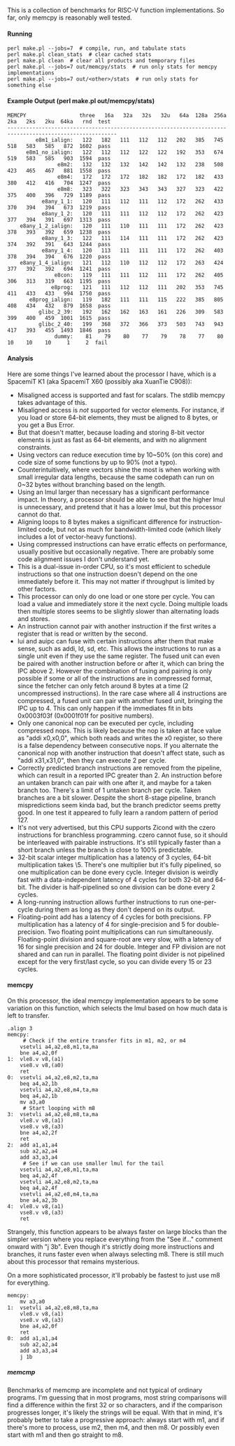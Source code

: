 This is a collection of benchmarks for RISC-V function implementations.  So far, only memcpy is reasonably well tested.

#### Running

```
perl make.pl --jobs=7  # compile, run, and tabulate stats
perl make.pl clean_stats  # clear cached stats
perl make.pl clean  # clear all products and temporary files
perl make.pl --jobs=7 out/memcpy/stats  # run only stats for memcpy implementations
perl make.pl --jobs=7 out/<other>/stats  # run only stats for something else
```

#### Example Output (perl make.pl out/memcpy/stats)

```
MEMCPY                 three   16a   32a   32s   32u   64a  128a  256a   2ka   2ks   2ku  64ka   rnd  test
---------------------------------------------------------------------------------------------------------
         e8m1_ialign:   122   182   111   112   112   202   385   745   518   583   585   872  1602  pass
      e8m1_no_ialign:   122   112   112   122   122   192   353   674   519   583   585   903  1594  pass
                e8m2:   132   132   132   142   142   132   238   508   423   465   467   881  1558  pass
                e8m4:   172   172   172   182   182   172   182   433   380   412   416   704  1247  pass
                e8m8:   323   322   323   343   343   327   323   422   375   400   396   729  1189  pass
           e8any_1_1:   120   111   112   111   112   172   262   433   370   394   394   673  1219  pass
           e8any_1_2:   120   111   111   112   112   172   262   423   377   394   391   697  1313  pass
    e8any_1_2_ialign:   120   111   110   111   111   172   262   423   378   393   392   659  1238  pass
           e8any_1_3:   122   111   114   111   111   172   262   423   374   392   391   643  1244  pass
           e8any_1_4:   120   113   111   111   111   172   262   403   378   394   394   676  1220  pass
    e8any_1_4_ialign:   121   112   110   112   112   172   263   424   377   392   392   694  1241  pass
               e8con:   119   111   111   112   111   172   262   405   306   313   319   663  1195  pass
              e8prog:   121   111   112   112   111   202   353   745   411   433   433   994  1750  pass
       e8prog_ialign:   119   182   111   111   115   222   385   805   408   434   432   879  1658  pass
          glibc_2_39:   192   162   162   163   161   226   309   583   399   400   459  1001  1615  pass
          glibc_2_40:   199   368   372   366   373   503   743   943   417   393   455  1493  1846  pass
               dummy:    81    79    80    77    79    78    77    80    10    10    10     1     2  fail
```

#### Analysis

Here are some things I've learned about the processor I have, which is a
SpacemiT K1 (aka SpacemiT X60 (possibly aka XuanTie C908)):

- Misaligned access is supported and fast for scalars.  The stdlib memcpy takes
  advantage of this.
- Misaligned access is *not* supported for vector elements.  For instance, if
  you load or store 64-bit elements, they must be aligned to 8 bytes, or you get
  a Bus Error.
- But that doesn't matter, because loading and storing 8-bit vector elements is
  just as fast as 64-bit elements, and with no alignment constraints.
- Using vectors can reduce execution time by 10~50% (on this core) and code
  size of some functions by up to 90% (not a typo).
- Counterintuitively, where vectors shine the most is when working with small
  irregular data lengths, because the same codepath can run on 0~32 bytes
  without branching based on the length.
- Using an lmul larger than necessary has a significant performance impact.  In
  theory, a processor should be able to see that the higher lmul is
  unnecessary, and pretend that it has a lower lmul, but this processor cannot
  do that.
- Aligning loops to 8 bytes makes a significant difference for instruction-
  limited code, but not as much for bandwidth-limited code (which likely
  includes a lot of vector-heavy functions).
- Using compressed instructions can have erratic effects on performance, usually
  positive but occasionally negative.  There are probably some code alignment
  issues I don't understand yet.
- This is a dual-issue in-order CPU, so it's most efficient to schedule
  instructions so that one instruction doesn't depend on the one immediately
  before it.  This may not matter if throughput is limited by other factors.
- This processor can only do one load or one store per cycle.  You can load a
  value and immediately store it the next cycle.  Doing multiple loads then
  multiple stores seems to be slightly slower than alternating loads and stores.
- An instruction cannot pair with another instruction if the first writes a
  register that is read or written by the second.
- lui and auipc can fuse with certain instructions after them that make sense,
  such as addi, ld, sd, etc.  This allows the instructions to run as a single
  unit even if they use the same register.  The fused unit can even be paired
  with another instruction before or after it, which can bring the IPC above 2.
  However the combination of fusing and pairing is only possible if some or all
  of the instructions are in compressed format, since the fetcher can only fetch
  around 8 bytes at a time (2 uncompressed instructions).  In the rare case
  where all 4 instructions are compressed, a fused unit can pair with another
  fused unit, bringing the IPC up to 4.  This can only happen if the immediates
  fit in bits 0x0003f03f (0x0001f01f for positive numbers).
- Only one canonical nop can be executed per cycle, including compressed nops.
  This is likely because the nop is taken at face value as "addi x0,x0,0", which
  both reads and writes the x0 register, so there is a false dependency between
  consecutive nops.  If you alternate the canonical nop with another instruction
  that doesn't affect state, such as "addi x31,x31,0", then they can execute 2
  per cycle.
- Correctly predicted branch instructions are removed from the pipeline, which
  can result in a reported IPC greater than 2.  An instruction before an untaken
  branch can pair with one after it, and maybe for a taken branch too. There's a
  limit of 1 untaken branch per cycle.  Taken branches are a bit slower.
  Despite the short 8-stage pipeline, branch mispredictions seem kinda bad, but
  the branch predictor seems pretty good.  In one test it appeared to fully
  learn a random pattern of period 127.
- It's not very advertised, but this CPU supports Zicond with the czero
  instructions for branchless programming.  czero cannot fuse, so it should be
  interleaved with pairable instructions.  It's still typically faster than a
  short branch unless the branch is close to 100% predictable.
- 32-bit scalar integer multiplication has a latency of 3 cycles, 64-bit
  multiplication takes \5.  There's one multiplier but it's fully pipelined, so
  one multiplication can be done every cycle.  Integer division is weirdly fast
  with a data-independent latency of 4 cycles for both 32-bit and 64-bit.  The
  divider is half-pipelined so one division can be done every 2 cycles.
- A long-running instruction allows further instructions to run one-per-cycle
  during them as long as they don't depend on its output.
- Floating-point add has a latency of 4 cycles for both precisions.  FP
  multiplication has a latency of 4 for single-precision and 5 for
  double-precision.  Two floating point multiplications can run simultaneously.
  Floating-point division and square-root are very slow, with a latency of 16
  for single precision and 24 for double.  Integer and FP division are not
  shared and can run in parallel.  The floating point divider is not pipelined
  except for the very first/last cycle, so you can divide every 15 or 23 cycles.

#### memcpy

On this processor, the ideal memcpy implementation appears to be some variation
on this function, which selects the lmul based on how much data is left to
transfer.
```
.align 3
memcpy:
     # Check if the entire transfer fits in m1, m2, or m4
    vsetvli a4,a2,e8,m1,ta,ma
    bne a4,a2,0f
1:  vle8.v v8,(a1)
    vse8.v v8,(a0)
    ret
0:  vsetvli a4,a2,e8,m2,ta,ma
    beq a4,a2,1b
    vsetvli a4,a2,e8,m4,ta,ma
    beq a4,a2,1b
    mv a3,a0
     # Start looping with m8
3:  vsetvli a4,a2,e8,m8,ta,ma
    vle8.v v8,(a1)
    vse8.v v8,(a3)
    bne a4,a2,2f
    ret
2:  add a1,a1,a4
    sub a2,a2,a4
    add a3,a3,a4
     # See if we can use smaller lmul for the tail
    vsetvli a4,a2,e8,m1,ta,ma
    beq a4,a2,4f
    vsetvli a4,a2,e8,m2,ta,ma
    beq a4,a2,4f
    vsetvli a4,a2,e8,m4,ta,ma
    bne a4,a2,3b
4:  vle8.v v8,(a1)
    vse8.v v8,(a3)
    ret
```
Strangely, this function appears to be always faster on large blocks than the
simpler version where you replace everything from the "See if..." comment onward
with "j 3b".  Even though it's strictly doing more instructions and branches, it
runs faster even when always selecting m8.  There is still much about this
processor that remains mysterious.

On a more sophisticated processor, it'll probably be fastest to just use m8 for
everything.
```
memcpy:
    mv a3,a0
1:  vsetvli a4,a2,e8,m8,ta,ma
    vle8.v v8,(a1)
    vse8.v v8,(a3)
    bne a4,a2,0f
    ret
0:  add a1,a1,a4
    sub a2,a2,a4
    add a3,a3,a4
    j 1b
```

##### memcmp

Benchmarks of memcmp are incomplete and not typical of ordinary programs.  I'm
guessing that in most programs, most string comparisons will find a difference
within the first 32 or so characters, and if the comparison progresses longer,
it's likely the strings will be equal.  With that in mind, it's probably better
to take a progressive approach: always start with m1, and if there's more to
process, use m2, then m4, and then m8.  Or possibly even start with m1 and then
go straight to m8.
